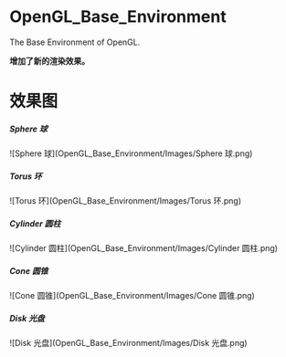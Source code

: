 # OpenGL_Base_Environment
The Base Environment of OpenGL.

**增加了新的渲染效果。**


# 效果图
##### Sphere 球
![Sphere 球](OpenGL_Base_Environment/Images/Sphere 球.png)
##### Torus 环
![Torus 环](OpenGL_Base_Environment/Images/Torus 环.png) 
##### Cylinder 圆柱
![Cylinder 圆柱](OpenGL_Base_Environment/Images/Cylinder 圆柱.png)
##### Cone 圆锥
![Cone 圆锥](OpenGL_Base_Environment/Images/Cone 圆锥.png)
##### Disk 光盘
![Disk 光盘](OpenGL_Base_Environment/Images/Disk 光盘.png)